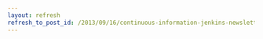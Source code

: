 ```yaml
---
layout: refresh
refresh_to_post_id: /2013/09/16/continuous-information-jenkins-newsletter-vol-5
---
```

